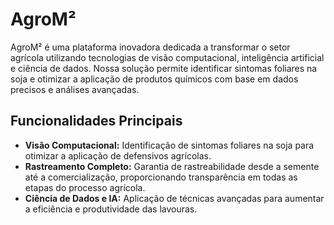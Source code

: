 # AgroM²

AgroM² é uma plataforma inovadora dedicada a transformar o setor agrícola utilizando tecnologias de visão computacional, inteligência artificial e ciência de dados. Nossa solução permite identificar sintomas foliares na soja e otimizar a aplicação de produtos químicos com base em dados precisos e análises avançadas.

## Funcionalidades Principais

- **Visão Computacional:** Identificação de sintomas foliares na soja para otimizar a aplicação de defensivos agrícolas.
- **Rastreamento Completo:** Garantia de rastreabilidade desde a semente até a comercialização, proporcionando transparência em todas as etapas do processo agrícola.
- **Ciência de Dados e IA:** Aplicação de técnicas avançadas para aumentar a eficiência e produtividade das lavouras.

